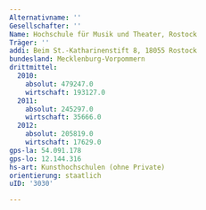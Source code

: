 ```yaml
---
Alternativname: ''
Gesellschafter: ''
Name: Hochschule für Musik und Theater, Rostock
Träger: ''
addi: Beim St.-Katharinenstift 8, 18055 Rostock
bundesland: Mecklenburg-Vorpommern
drittmittel:
  2010:
    absolut: 479247.0
    wirtschaft: 193127.0
  2011:
    absolut: 245297.0
    wirtschaft: 35666.0
  2012:
    absolut: 205819.0
    wirtschaft: 17629.0
gps-la: 54.091.178
gps-lo: 12.144.316
hs-art: Kunsthochschulen (ohne Private)
orientierung: staatlich
uID: '3030'

---
```


